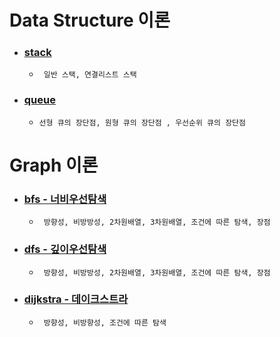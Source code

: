 # Data Structure 이론

* ### [stack](/data-structure/stack/readme.md) ###
  * ``` 일반 스택, 연결리스트 스택```

* ### [queue](/data-structure/queue/readme.md) ###
  * ``` 선형 큐의 장단점, 원형 큐의 장단점 , 우선순위 큐의 장단점 ```


# Graph 이론

* ### [bfs - 너비우선탐색](/graph-algo/bfs/readme.md) ###
  * ``` 방향성, 비방방성, 2차원배열, 3차원배열, 조건에 따른 탐색, 장점```

* ### [dfs - 깊이우선탐색](/graph-algo/dfs/readme.md) ###
  * ``` 방향성, 비방방성, 2차원배열, 3차원배열, 조건에 따른 탐색, 장점```

* ### [dijkstra - 데이크스트라](/graph-algo/dijkstra/readme.md) ###
  * ``` 방향성, 비방향성, 조건에 따른 탐색```
